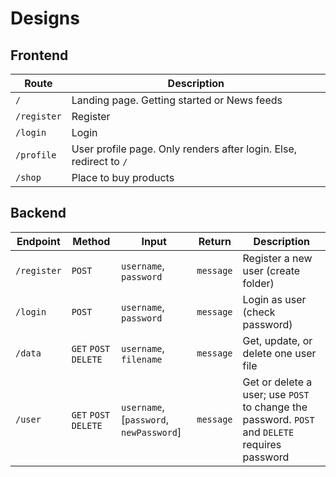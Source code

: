# Designs

## Frontend

| Route       | Description                                                        |
|-------------|--------------------------------------------------------------------|
| `/`         | Landing page. Getting started or News feeds                        |
| `/register` | Register                                                           |
| `/login`    | Login                                                              |
| `/profile`  | User profile page. Only renders after login. Else, redirect to `/` |
| `/shop`     | Place to buy products                                              |

## Backend

| Endpoint    | Method                | Input                                   | Return    | Description                                                                                    |
|-------------|-----------------------|-----------------------------------------|-----------|------------------------------------------------------------------------------------------------|
| `/register` | `POST`                | `username`, `password`                  | `message` | Register a new user (create folder)                                                            |
| `/login`    | `POST`                | `username`, `password`                  | `message` | Login as user (check password)                                                                 |
| `/data`     | `GET` `POST` `DELETE` | `username`, `filename`                  | `message` | Get, update, or delete one user file                                                           |
| `/user`     | `GET` `POST` `DELETE` | `username`, [`password`, `newPassword`] | `message` | Get or delete a user; use `POST` to change the password. `POST` and `DELETE` requires password |